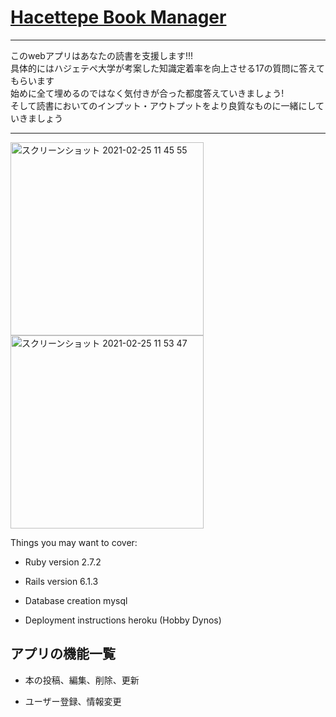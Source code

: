 # [Hacettepe Book Manager](https://hacettepebookmanager.herokuapp.com)
*****

このwebアプリはあなたの読書を支援します!!!  
具体的にはハジェテぺ大学が考案した知識定着率を向上させる17の質問に答えてもらいます  
始めに全て埋めるのではなく気付きが合った都度答えていきましょう!  
そして読書においてのインプット・アウトプットをより良質なものに一緒にしていきましょう  
  
*****
  
  <img width="309" alt="スクリーンショット 2021-02-25 11 45 55" src="https://user-images.githubusercontent.com/70265286/109095898-edca7900-775f-11eb-8239-50f01d6fefc2.png"><img width="309" alt="スクリーンショット 2021-02-25 11 53 47" src="https://user-images.githubusercontent.com/70265286/109096036-28341600-7760-11eb-819f-ee64a6088c35.png">
  
Things you may want to cover:

* Ruby version 2.7.2  

* Rails version 6.1.3

* Database creation mysql

* Deployment instructions heroku (Hobby Dynos)

## アプリの機能一覧

* 本の投稿、編集、削除、更新 

* ユーザー登録、情報変更
